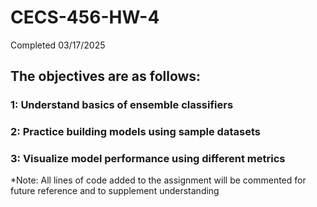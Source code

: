 # CECS-456-HW-4
Completed 03/17/2025
## The objectives are as follows:
### 1: Understand basics of ensemble classifiers
### 2: Practice building models using sample datasets
### 3: Visualize model performance using different metrics

*Note: All lines of code added to the assignment will be commented for future reference and to supplement understanding
